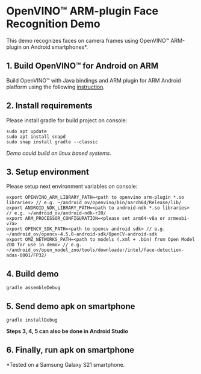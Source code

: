 # OpenVINO™ ARM-plugin Face Recognition Demo

This demo recognizes faces on camera frames using OpenVINO™ ARM-plugin on Android smartphones*.

## 1. Build OpenVINO™ for Android on ARM

Build OpenVINO™ with Java bindings and ARM plugin for ARM Android platform using the following [instruction](https://opencv.org/face-recognition-on-android-using-openvino-toolkit-with-arm-plugin/).

## 2. Install requirements  

Please install gradle for build project on console:
```
sudo apt update
sudo apt install snapd
sudo snap install gradle --classic
```

*Demo could build on linux based systems.*

## 3. Setup environment
Please setup next environment variables on console:
```
export OPENVINO_ARM_LIBRARY_PATH=<path to openvino arm-plugin *.so libraries> // e.g. ~/android_ov/openvino/bin/aarch64/Release/lib/
export ANDROID_NDK_LIBRARY_PATH=<path to android-ndk *.so libraries> // e.g. ~/android_ov/android-ndk-r20/
export ARM_PROCESSOR_CONFIGURATION=<please set arm64-v8a or armeabi-v7a>
export OPENCV_SDK_PATH=<path to opencv android sdk> // e.g. ~/android_ov/opencv-4.5.0-android-sdk/OpenCV-android-sdk
export OMZ_NETWORKS_PATH=<path to models (.xml + .bin) from Open Model ZOO for use in demo> // e.g. ~/android_ov/open_model_zoo/tools/downloader/intel/face-detection-adas-0001/FP32/
```

## 4. Build demo
```
gradle assembleDebug
```

## 5. Send demo apk on smartphone
```
gradle installDebug
```

**Steps 3, 4, 5 can also be done in Android Studio**

## 6. Finally, run apk on smartphone

*Tested on a Samsung Galaxy S21 smartphone.